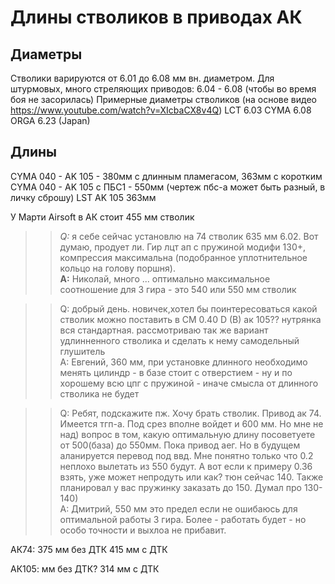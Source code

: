 # Длины стволиков в приводах АК

## Диаметры

Стволики варируются от 6.01 до 6.08 мм вн. диаметром.
Для штурмовых, много стреляющих приводов: 6.04 - 6.08 (чтобы во время боя не засорилась)
Примерные диаметры стволиков (на основе видео https://www.youtube.com/watch?v=XIcbaCX8v4Q)
LCT 6.03
CYMA 6.08
ORGA 6.23 (Japan)

## Длины
CYMA 040 - AK 105 - 380мм с длинным пламегасом, 363мм с коротким
CYMA 040 - AK 105 c ПБС1 - 550мм (чертеж пбс-а может быть разный, в личку сброшу)
LST AK 105 363мм

У Марти Airsoft в АК стоит 455 мм стволик

>> *Q:* я себе сейчас установлю на 74 стволик 635 мм 6.02. Вот думаю, продует ли. Гир лцт ап с пружиной модифи 130+, компрессия максимальна (подобранное уплотнительное кольцо на голову поршня).   
>> **A:** Николай, много ... оптимально максимальное соотношение для 3 гира - это 540 или 550 мм стволик

>> Q: добрый день. новичек,хотел бы поинтересоваться какой стволик можно поставить в CM 0.40 D (B) ак 105?? нутрянка вся стандартная. рассмотриваю так же вариант удлинненного стволика и сделать к нему самодельный глушитель   
>> A: Евгений, 360 мм, при установке длинного необходимо менять цилиндр - в базе стоит с отверстием - ну и по хорошему всю цпг с пружиной - иначе смысла от длинного стволика не будет

>> Q: Ребят, подскажите пж. Хочу брать стволик. Привод ак 74. Имеется тгп-а. Под срез вполне войдет и 600 мм. Но мне не над) вопрос в том, какую оптимальную длину посоветуете от 500(база) до 550мм. Пока привод аег. Но в будущем аланируется перевод под ввд. Мне понятно только что 0.2 неплохо вылетать из 550 будут. А вот если к примеру 0.36 взять, уже может непродуть или как?
тюн сейчас 140. Также планировал у вас пружинку заказать до 150. Думал про 130-140)   
>> A: Дмитрий, 550 мм это предел если не ошибаюсь для оптимальной работы 3 гира. Более - работать будет - но особо точности и выхлоа не прибавит.

АК74:
375 мм без ДТК
415 мм с ДТК

АК105:
мм без ДТК?
314 мм с ДТК
